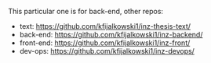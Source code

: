 This particular one is for back-end, other repos:

- text: https://github.com/kfijalkowski1/inz-thesis-text/
- back-end: https://github.com/kfijalkowski1/inz-backend/
- front-end: https://github.com/kfijalkowski1/inz-front/
- dev-ops: https://github.com/kfijalkowski1/inz-devops/
